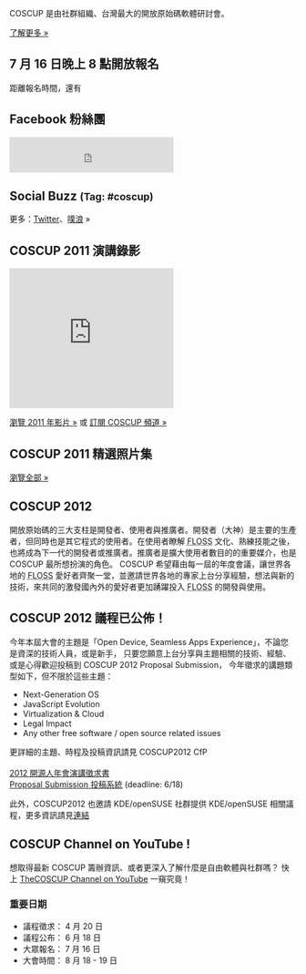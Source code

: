 <div id="sidebar2" class="hideInMobile">
  <div class="intro">
    <p>COSCUP 是由社群組織、台灣最大的開放原始碼軟體研討會。</p>
    <p class="more"><a href="about/">了解更多 »</a></p>
  </div>
  <h2 class="hideInMobile">7 月 16 日晚上 8 點開放報名</h2>
  <p id="countdown" class="hideInMobile">距離報名時間，還有<span id="countdown-time"></span></p>
  <div>
    <h2>Facebook 粉絲團</h2>
    <iframe src="https://www.facebook.com/plugins/likebox.php?href=https%3A%2F%2Fwww.facebook.com%2Fcoscup&amp;width=288&amp;colorscheme=light&amp;show_faces=false&amp;stream=false&amp;header=true&amp;height=62" scrolling="no" frameborder="0" style="border:none; overflow:hidden; width:288px; height:62px; background-color: #fff"></iframe>
  </div>
  <div id="ipv6block">
  </div>
  <h2>Social Buzz <small>(Tag: #coscup)</small></h2>
  <div class="socialbuzz"></div>
  <p class="more">更多：<a href="https://search.twitter.com/search?q=coscup+OR+from%3Acoscup">Twitter</a>、<a href="http://www.plurk.com/psearch#q=COSCUP">噗浪</a> »</p>
	<h2>COSCUP 2011 演講錄影</h2>
	<iframe class="video" title="YouTube video player" width="288" height="246" style="width: 288px; height: 246px" src="http://www.youtube.com/embed/dZs-OLcDfSs?playlist=IRCGdKukc38" frameborder="0"  allowfullscreen="allowfullscreen"></iframe>
	<p class="more"><a href="http://www.youtube.com/playlist?list=PL1E00EBFE2E5E040F">瀏覽 2011 年影片 »</a> 或 <a href="http://www.youtube.com/user/thecoscup">訂閱 COSCUP 頻道 »</a></p>
  <h2>COSCUP 2011 精選照片集</h2>
  <div class="images"></div>
  <p class="more"><a href="http://www.flickr.com/photos/coscup/collections/72157627346455829/">瀏覽全部 »</a></p>
</div>

## COSCUP 2012

開放原始碼的三大支柱是開發者、使用者與推廣者。開發者（大神）是主要的生產者，但同時也是其它程式的使用者。在使用者瞭解 <abbr title="自由與開放原始碼軟體">FLOSS</abbr> 文化、熟練技能之後，也將成為下一代的開發者或推廣者。推廣者是擴大使用者數目的的重要媒介，也是 COSCUP 最所想扮演的角色。 COSCUP 希望藉由每一屆的年度會議，讓世界各地的 <abbr title="自由與開放原始碼軟體">FLOSS</abbr> 愛好者齊聚一堂，並邀請世界各地的專家上台分享經驗，想法與新的技術，來共同的激發國內外的愛好者更加踴躍投入 <abbr title="自由與開放原始碼軟體">FLOSS</abbr> 的開發與使用。

## COSCUP 2012 議程已公佈！

今年本屆大會的主題是「Open Device, Seamless Apps Experience」，不論您是資深的技術人員，或是新手，
只要您願意上台分享與主題相關的技術、經驗、或是心得歡迎投稿到 COSCUP 2012 Proposal Submission，
今年徵求的講題類型如下，但不限於這些主題：<br>
<ul>
    <li>Next-Generation OS</li>
    <li>JavaScript Evolution</li>
    <li>Virtualization & Cloud</li>
    <li>Legal Impact</li>
    <li>Any other free software / open source related issues</li>
</ul>

更詳細的主題、時程及投稿資訊請見 COSCUP2012 CfP<br>
<br>
<a href="https://docs.google.com/document/d/1-DQBxSZIVoeuww9cMWlzsRIoThT0PlaYJ7C8kRE4peE/edit">2012 開源人年會演講徵求書</a><br>
<a href="http://registrano.com/events/coscup-2012">Proposal Submission 投稿系統</a> (deadline: 6/18)<br>

此外，COSCUP2012 也邀請 KDE/openSUSE 社群提供 KDE/openSUSE 相關議程，更多資訊請見<a href="http://news.opensuse.org/2012/04/03/the-kde-and-opensuse-communities-welcome-you-to-coscup-2012/">連結</a>

## COSCUP Channel on YouTube !

想取得最新 COSCUP 籌辦資訊、或者更深入了解什麼是自由軟體與社群嗎？ 快上 [TheCOSCUP Channel on YouTube](http://www.youtube.com/user/thecoscup) 一窺究竟！

### 重要日期

* 議程徵求： 4 月 20 日
* 議程公布： 6 月 18 日
* 大眾報名： 7 月 16 日
* 大會時間： 8 月 18 - 19 日
